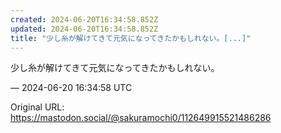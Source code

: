 ```yaml
---
created: 2024-06-20T16:34:58.852Z
updated: 2024-06-20T16:34:58.852Z
title: "少し糸が解けてきて元気になってきたかもしれない。[...]"
---
```


<p>少し糸が解けてきて元気になってきたかもしれない。</p>

&mdash; 2024-06-20 16:34:58 UTC

Original URL: https://mastodon.social/@sakuramochi0/112649915521486286
